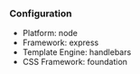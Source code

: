 ### Configuration
- Platform: node
- Framework: express
- Template Engine: handlebars
- CSS Framework: foundation